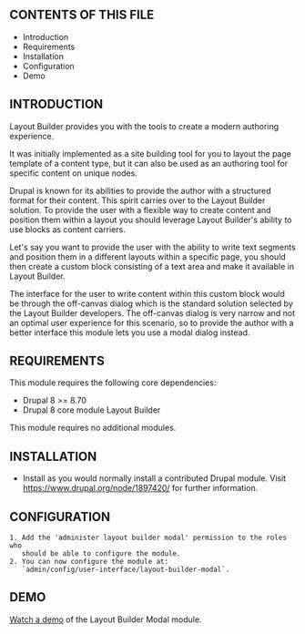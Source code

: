 CONTENTS OF THIS FILE
---------------------

 * Introduction
 * Requirements
 * Installation
 * Configuration
 * Demo


INTRODUCTION
------------

Layout Builder provides you with the tools to create a modern authoring
experience.

It was initially implemented as a site building tool for you to layout the page
template of a content type, but it can also be used as an authoring tool for
specific content on unique nodes.

Drupal is known for its abilities to provide the author with a structured format
for their content. This spirit carries over to the Layout Builder solution.
To provide the user with a flexible way to create content and position them
within a layout you should leverage Layout Builder's ability to use blocks as
content carriers.

Let's say you want to provide the user with the ability to write text segments
and position them in a different layouts within a specific page, you should then
create a custom block consisting of a text area and make it available in Layout
Builder.

The interface for the user to write content within this custom block would be
through the off-canvas dialog which is the standard solution selected by the
Layout Builder developers. The off-canvas dialog is very narrow and not an
optimal user experience for this scenario, so to provide the author with a
better interface this module lets you use a modal dialog instead.


REQUIREMENTS
------------

This module requires the following core dependencies:

 * Drupal 8 >= 8.70
 * Drupal 8 core module Layout Builder

This module requires no additional modules.


INSTALLATION
------------

 * Install as you would normally install a contributed Drupal module. Visit
   https://www.drupal.org/node/1897420/ for further information.


CONFIGURATION
-------------

    1. Add the 'administer layout builder modal' permission to the roles who
       should be able to configure the module.
    2. You can now configure the module at:
       `admin/config/user-interface/layout-builder-modal`.


DEMO
----

[Watch a demo](https://www.youtube.com/watch?v=1cZuQAevJeY) of the Layout
Builder Modal module.
